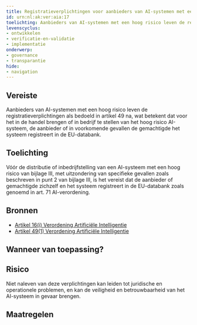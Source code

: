 ```yaml
---
title: Registratieverplichtingen voor aanbieders van AI-systemen met een hoog risico
id: urn:nl:ak:ver:aia:17
toelichting: Aanbieders van AI-systemen met een hoog risico leven de registratieverplichtingen als bedoeld in artikel 49 na, wat betekent dat voor het in de handel brengen of in bedrijf te stellen van het hoog risico AI-systeem, de aanbieder of in voorkomende gevallen de gemachtigde het systeem registreert in de EU-databank. 
levenscyclus:
- ontwikkelen
- verificatie-en-validatie
- implementatie
onderwerp:
- governance
- transparantie
hide:
- navigation
---
```


<!-- tags -->
## Vereiste

Aanbieders van AI-systemen met een hoog risico leven de registratieverplichtingen als bedoeld in artikel 49 na, wat betekent dat voor het in de handel brengen of in bedrijf te stellen van het hoog risico AI-systeem, de aanbieder of in voorkomende gevallen de gemachtigde het systeem registreert in de EU-databank.


## Toelichting

Vóór de distributie of inbedrijfstelling van een AI-systeem met een hoog risico van bijlage III, met uitzondering van specifieke gevallen zoals beschreven in punt 2 van bijlage III, is het vereist dat de aanbieder of gemachtigde zichzelf en het systeem registreert in de EU-databank zoals genoemd in art.
71 AI-verordening.

## Bronnen

- [Artikel 16(i) Verordening Artificiële Intelligentie](https://eur-lex.europa.eu/legal-content/NL/TXT/HTML/?uri=OJ:L_202401689#d1e3823-1-1)
- [Artikel 49(1) Verordening Artificiële Intelligentie](https://eur-lex.europa.eu/legal-content/NL/TXT/HTML/?uri=OJ:L_202401689#d1e5358-1-1)

## Wanneer van toepassing?


## Risico

Niet naleven van deze verplichtingen kan leiden tot juridische en operationele problemen, en kan de veiligheid en betrouwbaarheid van het AI-systeem in gevaar brengen.


## Maatregelen

<!-- list_maatregelen vereiste/aia:17-registratieverplichtingen -->
